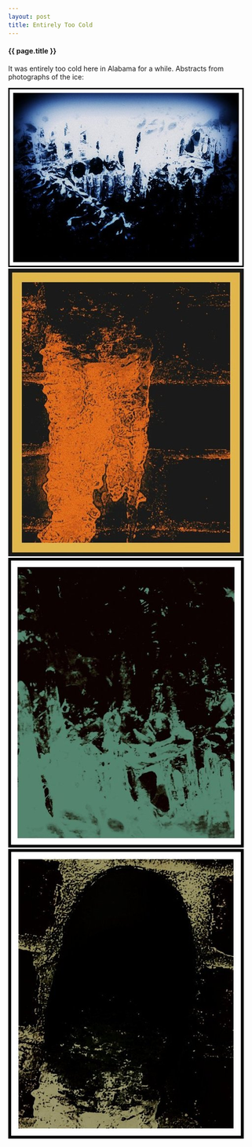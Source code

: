 ```yaml
---
layout: post
title: Entirely Too Cold
---
```


#### {{ page.title }}

It was entirely too cold here in Alabama for a while.  Abstracts from photographs of the ice:

<a href="/images/abstracts/ice_abstract1.jpg"><img src='/images/abstracts/thumbs/ice_abstract1.jpg' alt='Ice Abstract 1 - January 2011' /></a>
<a href="/images/abstracts/ice_abstract2.jpg"><img src='/images/abstracts/thumbs/ice_abstract2.jpg' alt='Ice Abstract 2 - January 2011' /></a>
<a href="/images/abstracts/ice_abstract3.jpg"><img src='/images/abstracts/thumbs/ice_abstract3.jpg' alt='Ice Abstract 3 - January 2011' /></a>
<a href="/images/abstracts/ice_abstract4.jpg"><img src='/images/abstracts/thumbs/ice_abstract4.jpg' alt='Ice Abstract 4 - January 2011' /></a>

